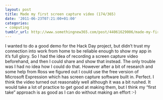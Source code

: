 ```yaml
---
layout: post
title: Made my first screen capture video (174/365)
date: '2011-06-23T07:21:00+01:00'
categories:
- computing
tumblr_url: http://www.somethingnew365.com/post/44061629006/made-my-first-screen-capture-video-174365
---
```

I wanted to do a good demo for the Hack Day project, but didn’t trust my connection into work from home to be reliable enough to show my app in it’s full glory. So I had the idea of recording a screen capture video beforehand, and then I could share and show that instead.
The only trouble was I had no idea how I could do that. However after a bit of research and some help from Ross we figured out I could use the free version of Microsoft Expression which has screen capture software built in. Perfect.
I think the video turned out reasonably well although it was a bit rushed. It would take a lot of practice to get good at making them, but I think my “first take” approach is as good as I can do without making an effort :-)

